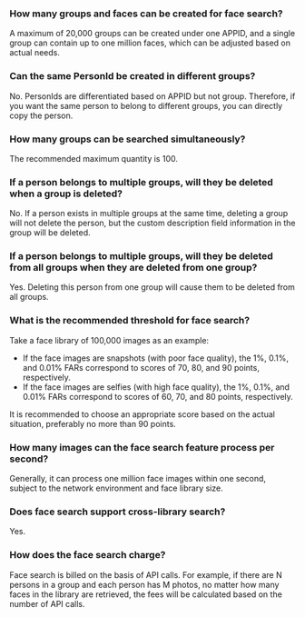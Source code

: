 ### How many groups and faces can be created for face search?
A maximum of 20,000 groups can be created under one APPID, and a single group can contain up to one million faces, which can be adjusted based on actual needs.

### Can the same PersonId be created in different groups?
No. PersonIds are differentiated based on APPID but not group. Therefore, if you want the same person to belong to different groups, you can directly copy the person.

### How many groups can be searched simultaneously?
The recommended maximum quantity is 100.

### If a person belongs to multiple groups, will they be deleted when a group is deleted?
No. If a person exists in multiple groups at the same time, deleting a group will not delete the person, but the custom description field information in the group will be deleted.

### If a person belongs to multiple groups, will they be deleted from all groups when they are deleted from one group?
Yes. Deleting this person from one group will cause them to be deleted from all groups.

### What is the recommended threshold for face search?
Take a face library of 100,000 images as an example:
- If the face images are snapshots (with poor face quality), the 1%, 0.1%, and 0.01% FARs correspond to scores of 70, 80, and 90 points, respectively.
- If the face images are selfies (with high face quality), the 1%, 0.1%, and 0.01% FARs correspond to scores of 60, 70, and 80 points, respectively.
 
It is recommended to choose an appropriate score based on the actual situation, preferably no more than 90 points.


### How many images can the face search feature process per second?
Generally, it can process one million face images within one second, subject to the network environment and face library size.

### Does face search support cross-library search?
Yes.

### How does the face search charge?
Face search is billed on the basis of API calls. For example, if there are N persons in a group and each person has M photos, no matter how many faces in the library are retrieved, the fees will be calculated based on the number of API calls.
